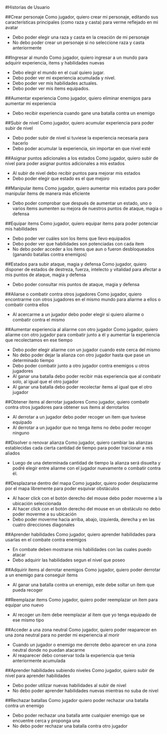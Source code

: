 #Historias de Usuario

##Crear personaje
Como jugador, quiero crear mi personaje, editando sus características principales (como raza y casta) para verme reflejado en mi avatar

* Debo poder elegir una raza y casta en la creación de mi personaje
* No debo poder crear un personaje si no seleccione raza y casta anteriormente

##Ingresar al mundo
Como jugador, quiero ingresar a un mundo para adquirir experiencia, items y habilidades nuevas

* Debo elegir el mundo en el cual quiero jugar.
* Debo poder ver mi experiencia acumulada y nivel.
* Debo poder ver mis habilidades actuales.
* Debo poder ver mis ítems equipados.

##Aumentar experiencia
Como jugador, quiero eliminar enemigos para aumentar mi experiencia

* Debo recibir experiencia cuando gane una batalla contra un enemigo

##Subir de nivel
Como jugador, quiero acumular experiencia para poder subir de nivel

* Debo poder subir de nivel si tuviese la experiencia necesaria para hacerlo
* Debo poder acumular la experiencia, sin importar en que nivel esté

##Asignar puntos adicionales a los estados
Como jugador, quiero subir de nivel para poder asignar puntos adicionales a mis estados

* Al subir de nivel debo recibir puntos para mejorar mis estados
* Debo poder elegir que estado es el que mejoro

##Manipular items
Como jugador, quiero aumentar mis estados para poder manipular ítems de manera más eficiente

* Debo poder comprobar que después de aumentar un estado, uno o varios ítems aumenten su mejora de nuestros puntos de ataque, magia o defensa

##Equipar items
Como jugador, quiero equipar items para poder potenciar mis habilidades

* Debo poder ver cuáles son los ítems que llevo equipados
* Debo poder ver que habilidades son potenciadas con cada item
* No debo poder acceder a los items que aun o fueron desbloqueados (ganando batallas contra enemigos)

##Estados para subir ataque, magia y defensa
Como jugador, quiero disponer de estados de destreza, fuerza, intelecto y vitalidad para afectar a mis puntos de ataque, magia y defensa

* Debo poder consultar mis puntos de ataque, magia y defensa

##Aliarse o combatir contra otros jugadores
Como jugador, quiero encontrarme con otros jugadores en el mismo mundo para aliarme a ellos o combatir contra ellos

* Al acercarme a un jugador debo poder elegir si quiero aliarme o combatir contra el mismo

##Aumentar experiencia al aliarme con otro jugador
Como jugador, quiero aliarme con otro jugador para combatir junto a él y aumentar la experiencia que recolectamos en ese tiempo

* Debo poder elegir aliarme con un jugador cuando este cerca del mismo
* No debo poder dejar la alianza con otro jugador hasta que pase un determinado tiempo
* Debo poder combatir junto a otro jugador contra enemigos u otros jugadores
* Al ganar una batalla debo poder recibir más experiencia que al combatir solo, al igual que el otro jugador
* Al ganar una batalla debo poder recolectar ítems al igual que el otro jugador

##Obtener items al derrotar jugadores
Como jugador, quiero combatir contra otros jugadores para obtener sus ítems al derrotarlos

* Al derrotar a un jugador debo poder recoger un ítem que tuviese equipado
* Al derrotar a un jugador que no tenga ítems no debo poder recoger ninguno

##Disolver o renovar alianza
Como jugador, quiero cambiar las alianzas establecidas cada cierta cantidad de tiempo para poder traicionar a mis aliados

* Luego de una determinada cantidad de tiempo la alianza será disuelta y podré elegir entre aliarme con el jugador nuevamente o combatir contra él.

##Desplazarse dentro del mapa
Como jugador, quiero poder desplazarme por el mapa libremente para poder esquivar obstáculos

* Al hacer click con el botón derecho del mouse debo poder moverme a la ubicación seleccionada
* Al hacer click con el botón derecho del mouse en un obstáculo no debo poder moverme a su ubicación
* Debo poder moverme hacia arriba, abajo, izquierda, derecha y en las cuatro direcciones diagonales 

##Aprender habilidades
Como jugador, quiero aprender habilidades para usarlas en el combate contra enemigos

* En combate deben mostrarse mis habilidades con las cuales puedo atacar
* Debo adquirir las habilidades segun el nivel que poseo

##Adquirir items al derrotar enemigos
Como jugador, quiero poder derrotar a un enemigo para conseguir ítems 

* Al ganar una batalla contra un enemigo, este debe soltar un ítem que pueda recoger

##Reemplazar items
Como jugador, quiero poder reemplazar un item para equipar uno nuevo

* Al recoger un ítem debe reemplazar al ítem que yo tenga equipado de ese mismo tipo

##Acceder a una zona neutral
Como jugador, quiero poder reaparecer en una zona neutral para no perder mi experiencia al morir

* Cuando un jugador o enemigo me derrote debo aparecer en una zona neutral donde no puedan atacarme
* Al reaparecer debo conservar toda la experiencia que tenía anteriormente acumulada

##Aprender habilidades subiendo niveles
Como jugador, quiero subir de nivel para aprender habilidades  

* Debo poder utilizar nuevas habilidades al subir de nivel
* No debo poder aprender habilidades nuevas mientras no suba de nivel

##Rechazar batallas
Como jugador quiero poder rechazar una batalla contra un enemigo

*  Debo poder rechazar una batalla ante cualquier enemigo que se encuentre cerca y proponga una
*  No debo poder rechazar una batalla contra otro jugador
